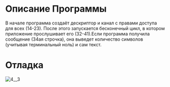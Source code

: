 # Описание Программы

В начале программа создаёт дескриптор и канал с правами доступа для всех (14-23). После этого запускается бесконечный цикл, в котором приложение прослушивает его (32-41).Если программа получила сообщение (34ая строчка), она выведет количество символов (учитывая терминальный ноль) и сам текст.

# Отладка
![4__3](https://user-images.githubusercontent.com/105882180/169389367-ee58cfc1-9036-4ac0-903c-bd9ea60b5072.jpg)

